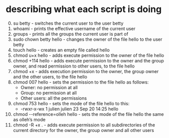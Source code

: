 # describing what each script is doing
0. su betty - switches the current user to the user betty
1. whoami - prints the effective username of the current user
2. groups - prints all the groups the current user is part of
3. sudo chown betty hello - changes the owner of the file hello to the user betty
4. touch hello - creates an empty file called hello
5. chmod u+x hello - adds execute permission to the owner of the file hello
6. chmod +114 hello - adds execute permission to the owner and the group owner, and read permission to other users, to the file hello
7. chmod +x - adds execution permission to the owner, the group owner and the other users, to the file hello
8. chmod 007 hello - sets the permission to the file hello as follows:
	* Owner: no permission at all
	* Group: no permission at all
	* Other users: all the permissions
9. chmod 753 hello - sets the mode of the file hello to this:
	* -rwxr-x-wx 1 julien julien 23 Sep 20 14:25 hello
10. chmod --reference=olleh hello - sets the mode of the file hello the same as olleh’s mode
11. chmod -R +x . - adds execute permission to all subdirectories of the current directory for the owner, the group owner and all other users
  
